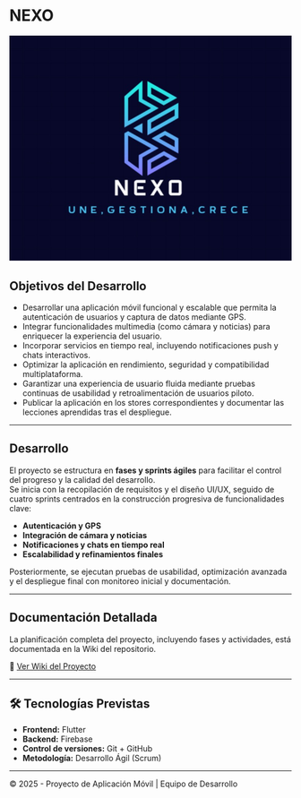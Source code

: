#  NEXO
![alt text](image.png)

## Objetivos del Desarrollo

- Desarrollar una aplicación móvil funcional y escalable que permita la autenticación de usuarios y captura de datos mediante GPS.  
- Integrar funcionalidades multimedia (como cámara y noticias) para enriquecer la experiencia del usuario.  
- Incorporar servicios en tiempo real, incluyendo notificaciones push y chats interactivos.  
- Optimizar la aplicación en rendimiento, seguridad y compatibilidad multiplataforma.  
- Garantizar una experiencia de usuario fluida mediante pruebas continuas de usabilidad y retroalimentación de usuarios piloto.  
- Publicar la aplicación en los stores correspondientes y documentar las lecciones aprendidas tras el despliegue.  

---

## Desarrollo

El proyecto se estructura en **fases y sprints ágiles** para facilitar el control del progreso y la calidad del desarrollo.  
Se inicia con la recopilación de requisitos y el diseño UI/UX, seguido de cuatro sprints centrados en la construcción progresiva de funcionalidades clave:  
- **Autenticación y GPS**  
- **Integración de cámara y noticias**  
- **Notificaciones y chats en tiempo real**  
- **Escalabilidad y refinamientos finales**  

Posteriormente, se ejecutan pruebas de usabilidad, optimización avanzada y el despliegue final con monitoreo inicial y documentación.  

---

## Documentación Detallada

La planificación completa del proyecto, incluyendo fases y actividades, está documentada en la Wiki del repositorio.

🔗 [Ver Wiki del Proyecto](https://github.com/Omer21200/Pymes/wiki/Cronograma)

---

## 🛠️ Tecnologías Previstas

- **Frontend:** Flutter  
- **Backend:** Firebase  
- **Control de versiones:** Git + GitHub  
- **Metodología:** Desarrollo Ágil (Scrum)

---

© 2025 - Proyecto de Aplicación Móvil | Equipo de Desarrollo
